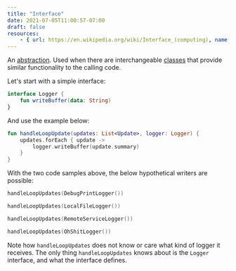 ```yaml
---
title: "Interface"
date: 2021-07-05T11:00:57-07:00
draft: false
resources:
    - { url: https://en.wikipedia.org/wiki/Interface_(computing), name: Wikipedia }
---
```


An [abstraction](/glossary/abstraction). Used when there are interchangeable [classes](/glossary/class) that provide similar functionality to the calling code. 

Let's start with a simple interface:

```kotlin
interface Logger {
    fun writeBuffer(data: String)
}
```

And use the example below:

```kotlin
fun handleLoopUpdate(updates: List<Update>, logger: Logger) {
    updates.forEach { update ->
        logger.writeBuffer(update.summary)
    }   
}
```

With the two code samples above, the below hypothetical writers are possible:

```kotlin
handleLoopUpdates(DebugPrintLogger())
```

```kotlin
handleLoopUpdates(LocalFileLogger())
```

```kotlin
handleLoopUpdates(RemoteServiceLogger())
```

```kotlin
handleLoopUpdates(OhShitLogger())
```

Note how `handleLoopUpdates` does not know or care what kind of logger it receives. The only thing `handleLoopUpdates` knows about is the `Logger` interface, and what the interface defines.
